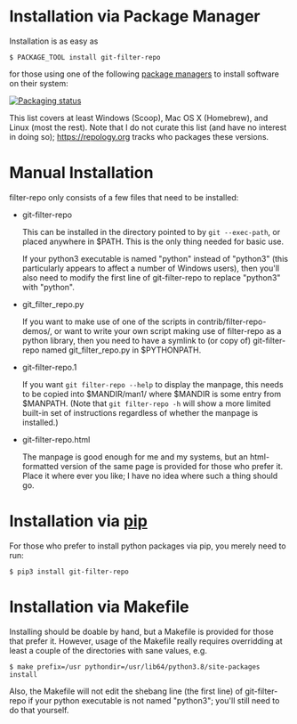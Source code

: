 # Installation via Package Manager

Installation is as easy as

    $ PACKAGE_TOOL install git-filter-repo

for those using one of the following [package
managers](https://alternativeto.net/software/yellowdog-updater-modified/?license=opensource)
to install software on their system:

[![Packaging status](https://repology.org/badge/vertical-allrepos/git-filter-repo.svg)](https://repology.org/project/git-filter-repo/versions)

This list covers at least Windows (Scoop), Mac OS X (Homebrew), and
Linux (most the rest).  Note that I do not curate this list (and have
no interest in doing so); https://repology.org tracks who packages
these versions.


# Manual Installation

filter-repo only consists of a few files that need to be installed:

  * git-filter-repo

    This can be installed in the directory pointed to by `git --exec-path`,
    or placed anywhere in $PATH.  This is the only thing needed for basic use.

    If your python3 executable is named "python" instead of "python3"
    (this particularly appears to affect a number of Windows users),
    then you'll also need to modify the first line of git-filter-repo
    to replace "python3" with "python".

  * git_filter_repo.py

    If you want to make use of one of the scripts in contrib/filter-repo-demos/,
    or want to write your own script making use of filter-repo as a python
    library, then you need to have a symlink to (or copy of) git-filter-repo
    named git_filter_repo.py in $PYTHONPATH.

  * git-filter-repo.1

    If you want `git filter-repo --help` to display the manpage, this needs
    to be copied into $MANDIR/man1/ where $MANDIR is some entry from $MANPATH.
    (Note that `git filter-repo -h` will show a more limited built-in set of
    instructions regardless of whether the manpage is installed.)

  * git-filter-repo.html

    The manpage is good enough for me and my systems, but an html-formatted
    version of the same page is provided for those who prefer it.  Place it
    where ever you like; I have no idea where such a thing should go.


# Installation via [pip](https://pip.pypa.io/)

For those who prefer to install python packages via pip, you merely need
to run:

    $ pip3 install git-filter-repo


# Installation via Makefile

Installing should be doable by hand, but a Makefile is provided for those
that prefer it.  However, usage of the Makefile really requires overridding
at least a couple of the directories with sane values, e.g.

    $ make prefix=/usr pythondir=/usr/lib64/python3.8/site-packages install

Also, the Makefile will not edit the shebang line (the first line) of
git-filter-repo if your python executable is not named "python3";
you'll still need to do that yourself.
